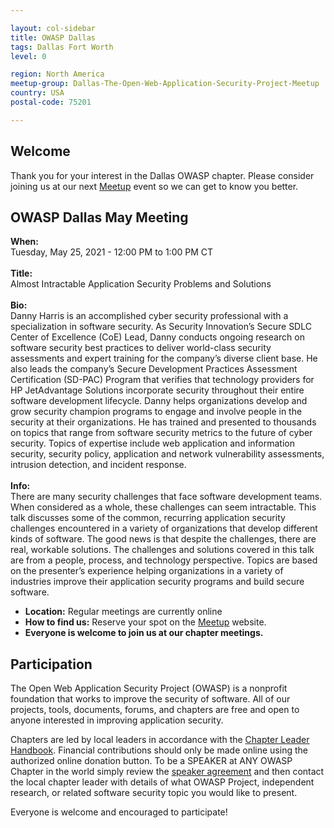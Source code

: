 ```yaml
---

layout: col-sidebar
title: OWASP Dallas
tags: Dallas Fort Worth
level: 0

region: North America
meetup-group: Dallas-The-Open-Web-Application-Security-Project-Meetup
country: USA
postal-code: 75201

---
```


## Welcome
Thank you for your interest in the Dallas OWASP chapter. Please consider joining us at our next [Meetup](https://www.meetup.com/Dallas-The-Open-Web-Application-Security-Project-Meetup/) event so we can get to know you better.

## OWASP Dallas May Meeting
<b>When:</b><br> Tuesday, May 25, 2021 - 12:00 PM to 1:00 PM CT<br><br>
<b>Title:</b><br> Almost Intractable Application Security Problems and Solutions<br><br>
<b>Bio:</b><br> Danny Harris is an accomplished cyber security professional with a specialization in software security. As Security Innovation’s Secure SDLC Center of Excellence (CoE) Lead, Danny conducts ongoing research on software security best practices to deliver world-class security assessments and expert training for the company’s diverse client base. He also leads the company’s Secure Development Practices Assessment Certification (SD-PAC) Program that verifies that technology providers for HP JetAdvantage Solutions incorporate security throughout their entire software development lifecycle. Danny helps organizations develop and grow security champion programs to engage and involve people in the security at their organizations. He has trained and presented to thousands on topics that range from software security metrics to the future of cyber security. Topics of expertise include web application and information security, security policy, application and network vulnerability assessments, intrusion detection, and incident response.<br><br>
<b>Info:</b><br> 
There are many security challenges that face software development teams. When considered as a whole, these challenges can seem intractable. This talk discusses some of the common, recurring application security challenges encountered in a variety of organizations that develop different kinds of software. The good news is that despite the challenges, there are real, workable solutions. The challenges and solutions covered in this talk are from a people, process, and technology perspective. Topics are based on the presenter’s experience helping organizations in a variety of industries improve their application security programs and build secure software.

- <b>Location:</b>  Regular meetings are currently online<br> 
- <b>How to find us:</b>  Reserve your spot on the [Meetup](https://www.meetup.com/Dallas-The-Open-Web-Application-Security-Project-Meetup/) website.<br> 
- <b>Everyone is welcome to join us at our chapter meetings.</b><br> 

## Participation
The Open Web Application Security Project (OWASP) is a nonprofit foundation that works to improve the security of software. All of our projects, tools, documents, forums, and chapters are free and open to anyone interested in improving application security. 

Chapters are led by local leaders in accordance with the [Chapter Leader Handbook](/www-policy/rules-of-procedure/chapter-handbook). Financial contributions should only be made online using the authorized online donation button. To be a SPEAKER at ANY OWASP Chapter in the world simply review the [speaker agreement](/www-policy/speaker-agreement) and then contact the local chapter leader with details of what OWASP Project, independent research, or related software security topic you would like to present.

Everyone is welcome and encouraged to participate!

